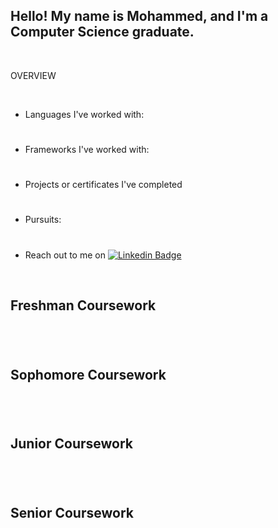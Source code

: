 ## Hello! My name is Mohammed, and I'm a Computer Science graduate.

<br>

OVERVIEW

<br>

- Languages I've worked with:
    #
    #

- Frameworks I've worked with:
    #
    #

- Projects or certificates I've completed
    #
    #

- Pursuits:
    #
    #

- Reach out to me on [![Linkedin Badge](https://img.shields.io/badge/LinkedIn-blue?logo=linkedin&logoColor=white&style=for-the-badge)](https://www.linkedin.com/in/mohammed-salaam-16b670245/)



<br>

## Freshman Coursework

#
# 
#
#

<br>

## Sophomore Coursework

#
#
#
#

<br>

## Junior Coursework

#
#
#
#

<br>

## Senior Coursework

#
#
